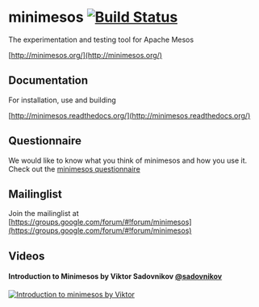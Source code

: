 # minimesos [![Build Status](https://travis-ci.org/ContainerSolutions/minimesos.svg?branch=master)](https://travis-ci.org/ContainerSolutions/minimesos)

The experimentation and testing tool for Apache Mesos

[http://minimesos.org/](http://minimesos.org/)

## Documentation

For installation, use and building

[http://minimesos.readthedocs.org/](http://minimesos.readthedocs.org/)

## Questionnaire

We would like to know what you think of minimesos and how you use it. Check out the [minimesos questionnaire](https://t.co/1NbdwBlFWI)

## Mailinglist

Join the mailinglist at [https://groups.google.com/forum/#!forum/minimesos](https://groups.google.com/forum/#!forum/minimesos)

## Videos

#### Introduction to Minimesos by Viktor Sadovnikov [@sadovnikov](https://twitter.com/sadovnikov)

[![Introduction to minimesos by Viktor](https://raw.githubusercontent.com/containersolutions/minimesos/master/images/introduction-to-minimesos-screenshot.jpg)](https://www.youtube.com/watch?v=jVGyz8sCZSU)

